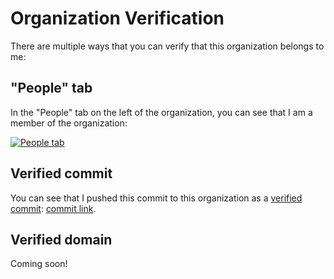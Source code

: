 # Organization Verification

There are multiple ways that you can verify that this organization belongs to me:

## "People" tab

In the "People" tab on the left of the organization, you can see that I am a member of the organization:

[![People tab](https://github.com/fredsterorg/verification/blob/main/People%20tab.png)](https://github.com/orgs/fredsterorg/people)


## Verified commit

You can see that I pushed this commit to this organization as a [verified commit](https://docs.github.com/en/github/authenticating-to-github/managing-commit-signature-verification): [commit link](#).


## Verified domain

Coming soon!
